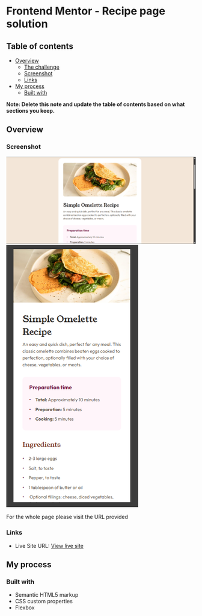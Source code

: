 # Frontend Mentor - Recipe page solution

## Table of contents

- [Overview](#overview)
  - [The challenge](#the-challenge)
  - [Screenshot](#screenshot)
  - [Links](#links)
- [My process](#my-process)
  - [Built with](#built-with)

**Note: Delete this note and update the table of contents based on what sections you keep.**

## Overview

### Screenshot

![](./assets/images/Screenshot1.png)
![](./assets/images/Screenshot2.png)

For the whole page please visit the URL provided

### Links

- Live Site URL: [View live site](https://maryam-hytham.github.io/recipe-page/)

## My process

### Built with

- Semantic HTML5 markup
- CSS custom properties
- Flexbox
